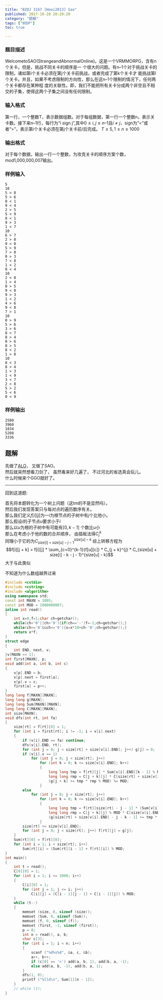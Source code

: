 ```yaml
---
title: "BZOJ 3167 [Heoi2013] Sao"
published: 2017-10-28 20:20:20
category: "题解"
tags: ["树DP"]
toc: true

---
```


### 题目描述
WelcometoSAO(StrangeandAbnormalOnline)。这是一个VRMMORPG，含有n个关卡。但是，挑战不同关卡的顺序是一
个很大的问题。有n–1个对于挑战关卡的限制，诸如第i个关卡必须在第j个关卡前挑战，或者完成了第k个关卡才
能挑战第l个关卡。并且，如果不考虑限制的方向性，那么在这n–1个限制的情况下，任何两个关卡都存在某种程
度的关联性。即，我们不能把所有关卡分成两个非空且不相交的子集，使得这两个子集之间没有任何限制。
### 输入格式
第一行，一个整数T，表示数据组数。对于每组数据，第一行一个整数n，表示关卡数。接下来n–1行，每行为“i 
sign j”,其中$0≤i,j≤n–1$且$i≠j$，sign为“<”或者“>”，表示第i个关卡必须在第j个关卡前/后完成。
$T≤5, 1≤n≤1000$
### 输出格式
对于每个数据，输出一行一个整数，为攻克关卡的顺序方案个数，mod1,000,000,007输出。

### 样例输入
```
5
10
5 > 8
5 > 6
0 < 1
9 < 4
2 > 5
5 < 9
8 < 1
9 > 3
1 < 7
10
6 > 7
2 > 0
9 < 0
5 > 9
7 > 0
0 > 3
7 < 8
1 < 2
0 < 4
10
2 < 0
1 > 4
0 > 5
9 < 0
9 > 3
1 < 2
4 > 6
9 < 8
7 > 1
10
0 > 9
5 > 6
3 > 6
8 < 7
8 > 4
0 > 6
8 > 5
8 < 2
1 > 8
10
8 < 3
8 < 4
1 > 3
1 < 9
3 < 7
2 < 8
5 > 2
5 < 6
0 < 9
```

### 样例输出
```
2580
3960
1834
5208
3336
```

## 题解
先做了[ALO](/2017/08/05/66/)， 又做了SAO。  
然后就突然想看刀剑了， 虽然看来好几遍了， 不过河北的省选真会玩儿。  
什么时候来个GGO就好了。  
****
回到这道题:

首先将本题转化为一个树上问题（这tm的不是显然吗）。  
然后我们发现答案只与每对点的遍历数序有关。  
那么我们定义$f[i][j]$为一$i$为根节点的子树中有$j$个比他小。  
那么假设$i$的子节点$u$要求小于$i$  
那么以$u$为根的子树中有可能有$[0, k - 1]$ 个数比$u$小  
那么在考虑小于他的数的合并顺序，
由插板法得$C_{j}^{k}$  
同理小于它的为$C_{size[i] + size[u] - j - 1}^{size[u] - k}$
综上转移方程为  
$$f[i][j + k] = f[i][j] * \sum_{c=0}^{k-1}{f[u][c]} * C_{j + k}^{j} * C_{size[u] + size[i] - k - j - 1}^{size[u] - k}$$
大于与此类似

不知道为什么数组越界过来

```c++
#include <cstdio>
#include <cstring>
#include <algorithm>
using namespace std;
const int MAXN = 1005;
const int MOD = 1000000007;
inline int read()
{
    int x=0,f=1;char ch=getchar();
    while(ch<'0'||ch>'9'){if(ch=='-')f=-1;ch=getchar();}
    while(ch>='0'&&ch<='9'){x=x*10+ch-'0';ch=getchar();}
    return x*f;
}
struct edge
{
    int END, next, v;
}v[MAXN << 1];
int first[MAXN], p;
void add(int a, int b, int c)
{
    v[p].END = b;
    v[p].next = first[a];
    v[p].v = c;
    first[a] = p++;
}
long long f[MAXN][MAXN];
long long g[MAXN];
long long Sum[MAXN][MAXN];
long long C[MAXN][MAXN];
int size[MAXN];
void dfs(int rt, int fa)
{
    size[rt] = f[rt][0] = 1;
    for (int i = first[rt]; i != -1; i = v[i].next)
    {
        if (v[i].END == fa) continue;
        dfs(v[i].END, rt);
        for (int j = 0; j < size[rt] + size[v[i].END]; j++) g[j] = 0;
        if (v[i].v == 1)
            for (int j = 0; j < size[rt]; j++)
                for (int k = 0; k <= size[v[i].END]; k++)
                {
                    long long tmp = f[rt][j] * Sum[v[i].END][k - 1] % MOD;
                    long long rmp = C[j + k][j] * C[size[rt] + size[v[i].END] - k - j - 1][size[v[i].END] - k] % MOD;
                    (g[j + k] += tmp * rmp % MOD) %= MOD;
                }
        else
            for (int j = 0; j < size[rt]; j++)
                for (int k = 0; k <= size[v[i].END]; k++)
                {
                    long long tmp = f[rt][size[rt] - j - 1] * (Sum[v[i].END][size[v[i].END] - 1] - Sum[v[i].END][size[v[i].END] - k - 1] + MOD) % MOD;
                    long long rmp = C[j + k][j] % MOD * C[size[v[i].END] + size[rt] - k - j - 1][size[v[i].END] - k] % MOD;
                    (g[size[rt] + size[v[i].END] - j - k - 1] += tmp * rmp % MOD) %= MOD;
                }
        size[rt] += size[v[i].END];
        for (int j = 0; j < size[rt]; j++) f[rt][j] = g[j];
    }
    Sum[rt][0] = f[rt][0];
    for (int i = 1; i < size[rt]; i++)
        Sum[rt][i] = (Sum[rt][i - 1] + f[rt][i]) % MOD;
}
int main()
{
    int t = read();
    C[0][0] = 1;    
    for (int i = 1; i <= 1000; i++)
    {
        C[i][0] = 1;
        for (int j = 1; j <= i; j++)
            C[i][j] = (C[i - 1][j - 1] + C[i - 1][j]) % MOD;
    }
    while (t--)
    {
        memset (size, 0, sizeof (size));
        memset (Sum, 0, sizeof (Sum));
        memset (f, 0, sizeof (f));
        memset (first, -1, sizeof (first));
        p = 0;
        int n = read(), a, b;
        char c[3];
        for (int i = 1; i < n; i++)
        {
            scanf ("%d%s%d", &a, c, &b);
            a++, b++;
            if (c[0] == '>') add(a, b, 1), add(b, a, -1);
            else add(a, b, -1), add(b, a, 1);
        }
        dfs(1, 0);
        printf ("%lld\n", Sum[1][n - 1]);
    }
    // while (1);
}
```


